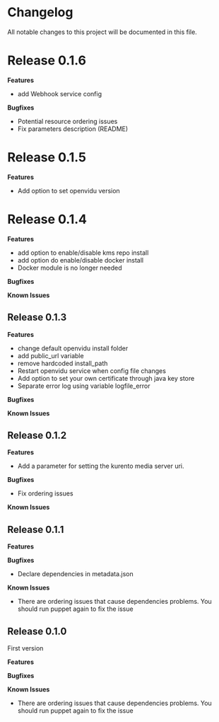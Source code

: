 # Changelog

All notable changes to this project will be documented in this file.

# Release 0.1.6

**Features**

* add Webhook service config

**Bugfixes**

* Potential resource ordering issues
* Fix parameters description (README)

# Release 0.1.5

**Features**

* Add option to set openvidu version


# Release 0.1.4

**Features**

* add option to enable/disable kms repo install
* add option do enable/disable docker install
* Docker module is no longer needed

**Bugfixes**


**Known Issues**


## Release 0.1.3

**Features**

* change default openvidu install folder
* add public_url variable
* remove hardcoded install_path
* Restart openvidu service when config file changes
* Add option to set your own certificate through java key store
* Separate error log using variable logfile_error


**Bugfixes**


**Known Issues**



## Release 0.1.2

**Features**

* Add a parameter for setting the kurento media server uri.

**Bugfixes**

* Fix ordering issues

**Known Issues**


## Release 0.1.1

**Features**

**Bugfixes**

* Declare dependencies in metadata.json

**Known Issues**

* There are ordering issues that cause dependencies problems. You should run puppet again to fix the issue



## Release 0.1.0

First version

**Features**

**Bugfixes**

**Known Issues**

* There are ordering issues that cause dependencies problems. You should run puppet again to fix the issue
